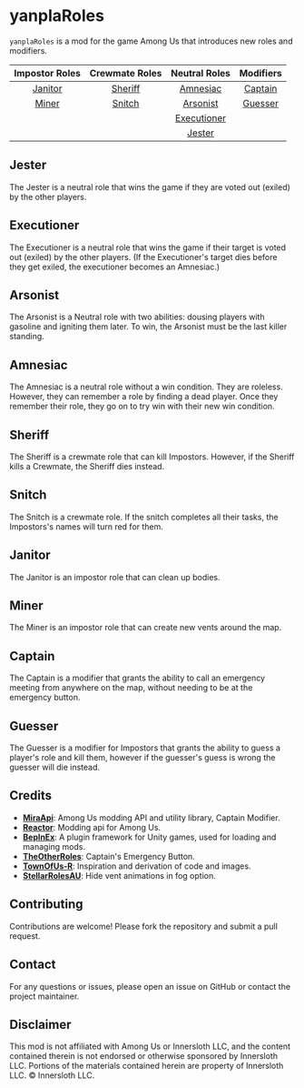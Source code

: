 # yanplaRoles
`yanplaRoles` is a mod for the game Among Us that introduces new roles and modifiers.

| **Impostor Roles**           | **Crewmate Roles**                | **Neutral Roles**                | **Modifiers**                |
|:----------------------------:|:---------------------------------:|:--------------------------------:|:----------------------------:|
| [Janitor](#janitor)          | [Sheriff](#sheriff)               | [Amnesiac](#amnesiac)            | [Captain](#captain)          |
| [Miner](#miner)              | [Snitch](#snitch)                 | [Arsonist](#arsonist)            | [Guesser](#guesser)          |
|                              |                                   | [Executioner](#executioner)      |                              |
|                              |                                   | [Jester](#jester)                |                              |

## Jester

The Jester is a neutral role that wins the game if they are voted out (exiled) by the other players.

## Executioner

The Executioner is a neutral role that wins the game if their target is voted out (exiled) by the other players. (If the Executioner's target dies before they get exiled, the executioner becomes an Amnesiac.)

## Arsonist

The Arsonist is a Neutral role with two abilities: dousing players with gasoline and igniting them later. To win, the Arsonist must be the last killer standing.

## Amnesiac

The Amnesiac is a neutral role without a win condition. 
They are roleless.
However, they can remember a role by finding a dead player.
Once they remember their role, they go on to try win with their new win condition.

## Sheriff

The Sheriff is a crewmate role that can kill Impostors. However, if the Sheriff kills a Crewmate, the Sheriff dies instead.

## Snitch

The Snitch is a crewmate role. If the snitch completes all their tasks, the Impostors's names will turn red for them.

## Janitor

The Janitor is an impostor role that can clean up bodies.

## Miner

The Miner is an impostor role that can create new vents around the map.

## Captain

The Captain is a modifier that grants the ability to call an emergency meeting from anywhere on the map, without needing to be at the emergency button.

## Guesser

The Guesser is a modifier for Impostors that grants the ability to guess a player's role and kill them, however if the guesser's guess is wrong the guesser will die instead.



## Credits
- **[MiraApi](https://github.com/All-Of-Us-Mods/MiraAPI)**: Among Us modding API and utility library, Captain Modifier.
- **[Reactor](https://github.com/NuclearPowered/Reactor)**: Modding api for Among Us.
- **[BepInEx](https://github.com/BepInEx/BepInEx)**: A plugin framework for Unity games, used for loading and managing mods.
- **[TheOtherRoles](https://github.com/TheOtherRolesAU/TheOtherRoles)**: Captain's Emergency Button.
- **[TownOfUs-R](https://github.com/eDonnes124/Town-Of-Us-R)**: Inspiration and derivation of code and images.
- **[StellarRolesAU](https://github.com/Mr-Fluuff/StellarRolesAU)**: Hide vent animations in fog option.

## Contributing

Contributions are welcome! Please fork the repository and submit a pull request.

## Contact

For any questions or issues, please open an issue on GitHub or contact the project maintainer.

## Disclaimer

This mod is not affiliated with Among Us or Innersloth LLC, and the content contained therein is not endorsed or otherwise sponsored by Innersloth LLC. Portions of the materials contained herein are property of Innersloth LLC. © Innersloth LLC.